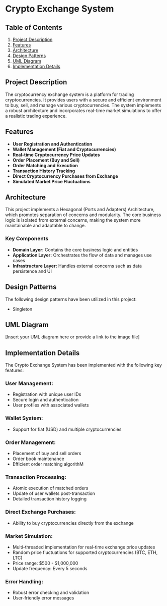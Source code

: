 
# Crypto Exchange System

## Table of Contents
1. [Project Description](#project-description)
2. [Features](#features)
3. [Architecture](#architecture)
4. [Design Patterns](#design-patterns)
5. [UML Diagram](#uml-diagram)
6. [Implementation Details](#implementation-details)

## Project Description
The cryptocurrency exchange system is a platform for trading cryptocurrencies. It provides users with a secure and efficient environment to buy, sell, and manage various cryptocurrencies. The system implements a robust architecture and incorporates real-time market simulations to offer a realistic trading experience.

## Features
- **User Registration and Authentication**
- **Wallet Management (Fiat and Cryptocurrencies)**
- **Real-time Cryptocurrency Price Updates**
- **Order Placement (Buy and Sell)**
- **Order Matching and Execution**
- **Transaction History Tracking**
- **Direct Cryptocurrency Purchases from Exchange**
- **Simulated Market Price Fluctuations**

## Architecture
This project implements a Hexagonal (Ports and Adapters) Architecture, which promotes separation of concerns and modularity. The core business logic is isolated from external concerns, making the system more maintainable and adaptable to change.

### Key Components
- **Domain Layer:** Contains the core business logic and entities
- **Application Layer:** Orchestrates the flow of data and manages use cases
- **Infrastructure Layer:** Handles external concerns such as data persistence and UI

## Design Patterns
The following design patterns have been utilized in this project:
- Singleton


## UML Diagram
[Insert your UML diagram here or provide a link to the image file]

## Implementation Details
The Crypto Exchange System has been implemented with the following key features:

### User Management:
- Registration with unique user IDs
- Secure login and authentication
- User profiles with associated wallets

### Wallet System:
- Support for fiat (USD) and multiple cryptocurrencies

### Order Management:
- Placement of buy and sell orders
- Order book maintenance
- Efficient order matching algorithM

### Transaction Processing:
- Atomic execution of matched orders
- Update of user wallets post-transaction
- Detailed transaction history logging

### Direct Exchange Purchases:
- Ability to buy cryptocurrencies directly from the exchange

### Market Simulation:
- Multi-threaded implementation for real-time exchange price updates
- Random price fluctuations for supported cryptocurrencies (BTC, ETH, LTC)
- Price range: $500 - $1,000,000
- Update frequency: Every 5 seconds

### Error Handling:
- Robust error checking and validation
- User-friendly error messages
